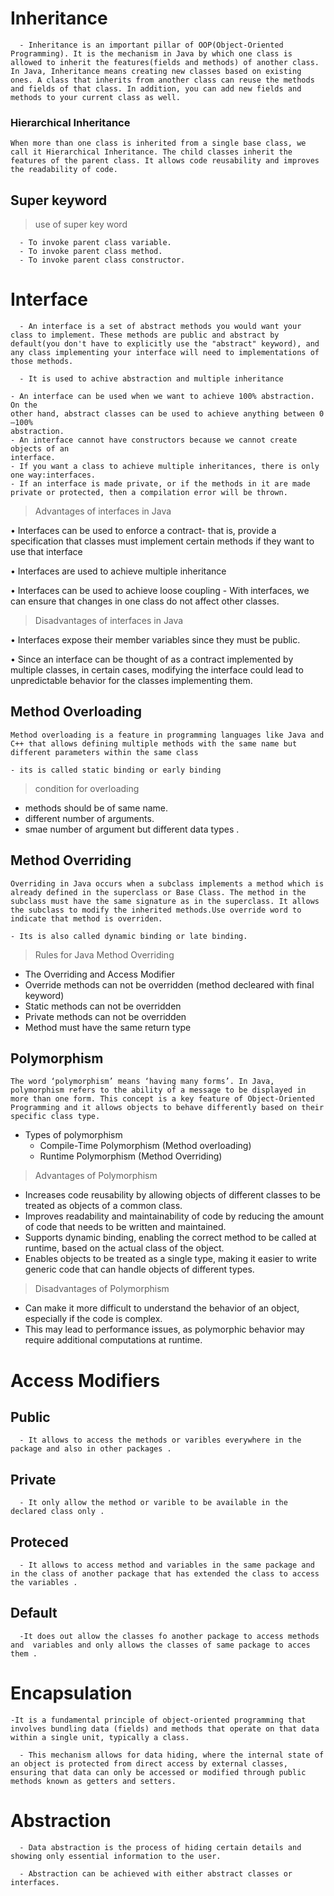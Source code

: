 # Inheritance

      - Inheritance is an important pillar of OOP(Object-Oriented Programming). It is the mechanism in Java by which one class is allowed to inherit the features(fields and methods) of another class. In Java, Inheritance means creating new classes based on existing ones. A class that inherits from another class can reuse the methods and fields of that class. In addition, you can add new fields and methods to your current class as well.  

### Hierarchical Inheritance

    When more than one class is inherited from a single base class, we call it Hierarchical Inheritance. The child classes inherit the features of the parent class. It allows code reusability and improves the readability of code.

## Super keyword

> use of super key word

      - To invoke parent class variable.
      - To invoke parent class method.
      - To invoke parent class constructor.

# Interface

      - An interface is a set of abstract methods you would want your class to implement. These methods are public and abstract by default(you don't have to explicitly use the "abstract" keyword), and any class implementing your interface will need to implementations of those methods.

      - It is used to achive abstraction and multiple inheritance

    - An interface can be used when we want to achieve 100% abstraction. On the
    other hand, abstract classes can be used to achieve anything between 0—100%
    abstraction.
    - An interface cannot have constructors because we cannot create objects of an
    interface.
    - If you want a class to achieve multiple inheritances, there is only one way:interfaces.
    - If an interface is made private, or if the methods in it are made private or protected, then a compilation error will be thrown.

> Advantages of interfaces in Java

• Interfaces can be used to enforce a contract- that is, provide a specification
that classes must implement certain methods if they want to use that interface

• Interfaces are used to achieve multiple inheritance

• Interfaces can be used to achieve loose coupling - With interfaces, we can ensure
that changes in one class do not affect other classes.

> Disadvantages of interfaces in Java

• Interfaces expose their member variables since they must be public.

• Since an interface can be thought of as a contract implemented by multiple
classes, in certain cases, modifying the interface could lead to unpredictable
behavior for the classes implementing them.

## Method Overloading

    Method overloading is a feature in programming languages like Java and C++ that allows defining multiple methods with the same name but different parameters within the same class

    - its is called static binding or early binding

> condition for overloading

-   methods should be of same name.
-   different number of arguments.
-   smae number of argument but different data types .

## Method Overriding

    Overriding in Java occurs when a subclass implements a method which is already defined in the superclass or Base Class. The method in the subclass must have the same signature as in the superclass. It allows the subclass to modify the inherited methods.Use override word to indicate that method is overriden.

    - Its is also called dynamic binding or late binding.

> Rules for Java Method Overriding

-   The Overriding and Access Modifier
-   Override methods can not be overridden (method decleared with final keyword)
-   Static methods can not be overridden
-   Private methods can not be overridden
-   Method must have the same return type

## Polymorphism

    The word ‘polymorphism’ means ‘having many forms’. In Java, polymorphism refers to the ability of a message to be displayed in more than one form. This concept is a key feature of Object-Oriented Programming and it allows objects to behave differently based on their specific class type.

-   Types of polymorphism
    -   Compile-Time Polymorphism (Method overloading)
    -   Runtime Polymorphism (Method Overriding)

> Advantages of Polymorphism

-   Increases code reusability by allowing objects of different classes to be treated as objects of a common class.
-   Improves readability and maintainability of code by reducing the amount of code that needs to be written and maintained.
-   Supports dynamic binding, enabling the correct method to be called at runtime, based on the actual class of the object.
-   Enables objects to be treated as a single type, making it easier to write generic code that can handle objects of different types.

> Disadvantages of Polymorphism

-   Can make it more difficult to understand the behavior of an object, especially if the code is complex.
-   This may lead to performance issues, as polymorphic behavior may require additional computations at runtime.

# Access Modifiers

## Public

      - It allows to access the methods or varibles everywhere in the package and also in other packages .

## Private

      - It only allow the method or varible to be available in the declared class only .

## Proteced

      - It allows to access method and variables in the same package and in the class of another package that has extended the class to access the variables .

## Default

      -It does out allow the classes fo another package to access methods and  variables and only allows the classes of same package to acces them .

# Encapsulation

    -It is a fundamental principle of object-oriented programming that involves bundling data (fields) and methods that operate on that data within a single unit, typically a class.

      - This mechanism allows for data hiding, where the internal state of an object is protected from direct access by external classes, ensuring that data can only be accessed or modified through public methods known as getters and setters.

# Abstraction

      - Data abstraction is the process of hiding certain details and showing only essential information to the user.

      - Abstraction can be achieved with either abstract classes or interfaces.
